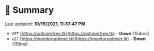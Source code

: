 # 📖 Summary
Last updated: **10/19/2021, 11:37:47 PM**

- `GET` [https://uptimerfree.tk](https://uptimerfree.tk) - **Down** (154ms)
- `GET` [https://monitoruptimer.tk](https://monitoruptimer.tk) - **Down** (118ms)

